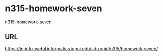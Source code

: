 # n315-homework-seven

n315-homework-seven

## URL

https://in-info-web4.informatics.iupui.edu/~dixonjd/n315/homework-seven/
